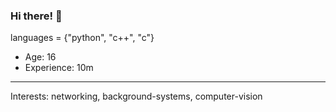 ### Hi there! 👋
languages = {"python", "c++", "c"}
- Age: 16
- Experience: 10m
_________________________________
Interests: networking, background-systems, computer-vision 
